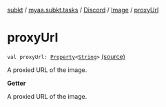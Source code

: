 [subkt](../../../index.md) / [myaa.subkt.tasks](../../index.md) / [Discord](../index.md) / [Image](index.md) / [proxyUrl](./proxy-url.md)

# proxyUrl

`val proxyUrl: `[`Property`](https://docs.gradle.org/current/javadoc/org/gradle/api/provider/Property.html)`<`[`String`](https://kotlinlang.org/api/latest/jvm/stdlib/kotlin/-string/index.html)`>` [(source)](https://github.com/Myaamori/SubKt/blob/0.1.11/src/main/kotlin/myaa/subkt/tasks/discordtask.kt#L95)

A proxied URL of the image.

**Getter**

A proxied URL of the image.

